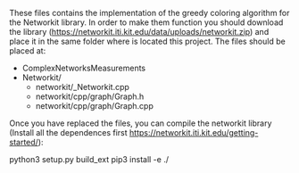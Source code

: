 These files contains the implementation of the greedy coloring algorithm for the Networkit library. 
In order to make them function you should download the library (https://networkit.iti.kit.edu/data/uploads/networkit.zip) and place it in the same folder where is located this project. The files should be placed at:

 - ComplexNetworksMeasurements
 - Networkit/
    - networkit/_Networkit.cpp
    - networkit/cpp/graph/Graph.h
    - networkit/cpp/graph/Graph.cpp

Once you have replaced the files, you can compile the networkit library (Install all the dependences first https://networkit.iti.kit.edu/getting-started/):

python3 setup.py build_ext 
pip3 install -e ./

